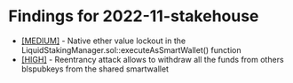 # Findings for 2022-11-stakehouse 

- [[MEDIUM]]([MEDIUM]-1454236789/README.md) - Native ether value lockout in the LiquidStakingManager.sol::executeAsSmartWallet() function
- [[HIGH]]([HIGH]-1455440163/README.md) - Reentrancy attack allows to withdraw all the funds from others blspubkeys from the shared smartwallet
